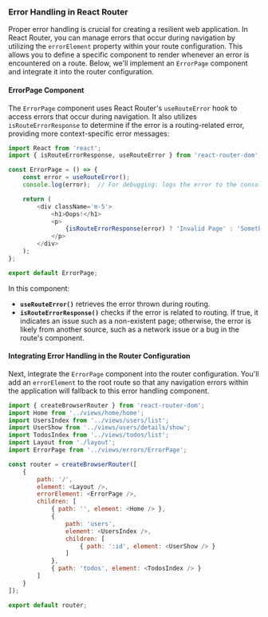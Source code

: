 ### Error Handling in React Router

Proper error handling is crucial for creating a resilient web application. In React Router, you can manage errors that occur during navigation by utilizing the `errorElement` property within your route configuration. This allows you to define a specific component to render whenever an error is encountered on a route. Below, we'll implement an `ErrorPage` component and integrate it into the router configuration.

#### ErrorPage Component

The `ErrorPage` component uses React Router's `useRouteError` hook to access errors that occur during navigation. It also utilizes `isRouteErrorResponse` to determine if the error is a routing-related error, providing more context-specific error messages:

```javascript
import React from 'react';
import { isRouteErrorResponse, useRouteError } from 'react-router-dom';

const ErrorPage = () => {
    const error = useRouteError();
    console.log(error);  // For debugging: logs the error to the console

    return (
        <div className='m-5'>
            <h1>Oops!</h1>
            <p>
                {isRouteErrorResponse(error) ? 'Invalid Page' : 'Something went wrong...'}
            </p>
        </div>
    );
};

export default ErrorPage;
```

In this component:
- **`useRouteError()`** retrieves the error thrown during routing.
- **`isRouteErrorResponse()`** checks if the error is related to routing. If true, it indicates an issue such as a non-existent page; otherwise, the error is likely from another source, such as a network issue or a bug in the route's component.

#### Integrating Error Handling in the Router Configuration

Next, integrate the `ErrorPage` component into the router configuration. You'll add an `errorElement` to the root route so that any navigation errors within the application will fallback to this error handling component.

```javascript
import { createBrowserRouter } from 'react-router-dom';
import Home from '../views/home/home';
import UsersIndex from '../views/users/list';
import UserShow from '../views/users/details/show';
import TodosIndex from '../views/todos/list';
import Layout from './layout';
import ErrorPage from '../views/errors/ErrorPage';

const router = createBrowserRouter([
    {
        path: '/',
        element: <Layout />,
        errorElement: <ErrorPage />,
        children: [
            { path: '', element: <Home /> },
            {
                path: 'users',
                element: <UsersIndex />,
                children: [
                    { path: ':id', element: <UserShow /> }
                ]
            },
            { path: 'todos', element: <TodosIndex /> }
        ]
    }
]);

export default router;
```


